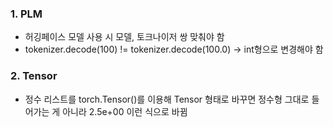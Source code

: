 ### 1. PLM
- 허깅페이스 모델 사용 시 모델, 토크나이저 쌍 맞춰야 함   
- tokenizer.decode(100) != tokenizer.decode(100.0) -> int형으로 변경해야 함   
   
### 2. Tensor
- 정수 리스트를 torch.Tensor()를 이용해 Tensor 형태로 바꾸면 정수형 그대로 들어가는 게 아니라 2.5e+00 이런 식으로 바뀜